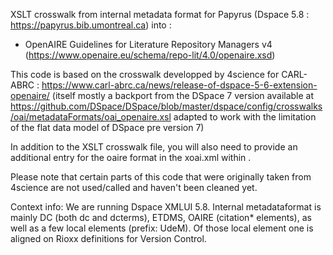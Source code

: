 XSLT crosswalk from internal metadata format for Papyrus (Dspace 5.8 : https://papyrus.bib.umontreal.ca) into :

- OpenAIRE Guidelines for Literature Repository Managers v4 (https://www.openaire.eu/schema/repo-lit/4.0/openaire.xsd)

This code is based on the crosswalk developped by 4science for CARL-ABRC : https://www.carl-abrc.ca/news/release-of-dspace-5-6-extension-openaire/
(itself mostly a backport from the DSpace 7 version available at https://github.com/DSpace/DSpace/blob/master/dspace/config/crosswalks/oai/metadataFormats/oai_openaire.xsl
          adapted to work with the limitation of the flat data model of DSpace pre version 7)

In addition to the XSLT crosswalk file, you will also need to provide an additional entry for the oaire format in the xoai.xml within
<Context baseurl="request" name="Default Context">.

Please note that certain parts of this code that were originally taken from 4science are not used/called and haven't been cleaned yet.

Context info: We are running Dspace XMLUI 5.8.
Internal metadataformat is mainly DC (both dc and dcterms), ETDMS, OAIRE (citation* elements), as well as a few local elements (prefix: UdeM). Of those local element one is aligned on Rioxx definitions for Version Control.

